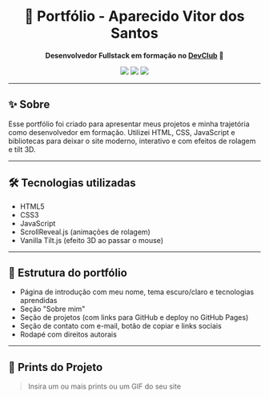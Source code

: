 <h1 align="center">💼 Portfólio - Aparecido Vitor dos Santos</h1>

<p align="center">
  <strong>Desenvolvedor Fullstack em formação no <a href="https://devclub.com.br" target="_blank">DevClub</a> 🚀</strong>
</p>

<p align="center">
  <img src="https://img.shields.io/badge/Status-Concluído-brightgreen" />
  <img src="https://img.shields.io/badge/Projeto-Portfólio-blue" />
  <img src="https://img.shields.io/badge/Feito%20por-Aparecido%20Vitor-8A2BE2" />
</p>

---

## ✨ Sobre

Esse portfólio foi criado para apresentar meus projetos e minha trajetória como desenvolvedor em formação. Utilizei HTML, CSS, JavaScript e bibliotecas para deixar o site moderno, interativo e com efeitos de rolagem e tilt 3D.

---

## 🛠 Tecnologias utilizadas

- HTML5
- CSS3
- JavaScript
- ScrollReveal.js (animações de rolagem)
- Vanilla Tilt.js (efeito 3D ao passar o mouse)

---

## 📂 Estrutura do portfólio

- Página de introdução com meu nome, tema escuro/claro e tecnologias aprendidas
- Seção "Sobre mim"
- Seção de projetos (com links para GitHub e deploy no GitHub Pages)
- Seção de contato com e-mail, botão de copiar e links sociais
- Rodapé com direitos autorais

---

## 📸 Prints do Projeto

> Insira um ou mais prints ou um GIF do seu site



